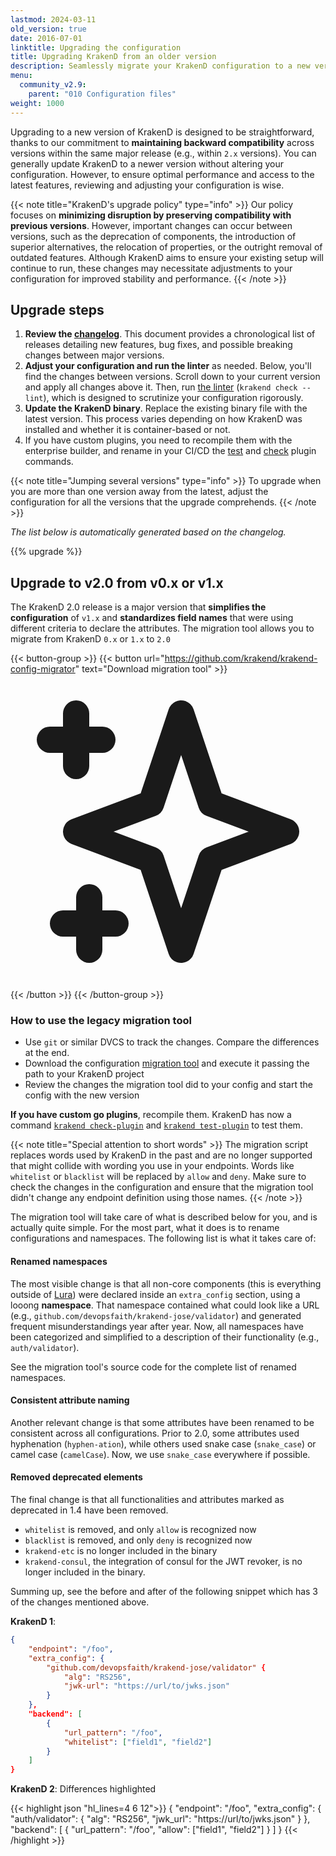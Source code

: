 ```yaml
---
lastmod: 2024-03-11
old_version: true
date: 2016-07-01
linktitle: Upgrading the configuration
title: Upgrading KrakenD from an older version
description: Seamlessly migrate your KrakenD configuration to a new version. Hassle-free transition for your API Gateway
menu:
  community_v2.9:
    parent: "010 Configuration files"
weight: 1000
---
```

Upgrading to a new version of KrakenD is designed to be straightforward, thanks to our commitment to **maintaining backward compatibility** across versions within the same major release (e.g., within `2.x` versions). You can generally update KrakenD to a newer version without altering your configuration. However, to ensure optimal performance and access to the latest features, reviewing and adjusting your configuration is wise.

{{< note title="KrakenD's upgrade policy" type="info" >}}
Our policy focuses on **minimizing disruption by preserving compatibility with previous versions**. However, important changes can occur between versions, such as the deprecation of components, the introduction of superior alternatives, the relocation of properties, or the outright removal of outdated features. Although KrakenD aims to ensure your existing setup will continue to run, these changes may necessitate adjustments to your configuration for improved stability and performance.
{{< /note >}}

## Upgrade steps

1. **Review the [changelog](/changelog/)**. This document provides a chronological list of releases detailing new features, bug fixes, and possible breaking changes between major versions.
2. **Adjust your configuration and run the linter** as needed. Below, you'll find the changes between versions. Scroll down to your current version and apply all changes above it. Then, run [the linter](/docs/v2.9/configuration/check/) (`krakend check --lint`), which is designed to scrutinize your configuration rigorously.
3. **Update the KrakenD binary**. Replace the existing binary file with the latest version. This process varies depending on how KrakenD was installed and whether it is container-based or not.
4. If you have custom plugins, you need to recompile them with the enterprise builder, and rename in your CI/CD the [test](/docs/v2.9/extending/test-plugin/) and [check](/docs/v2.9/extending/check-plugin/) plugin commands.

{{< note title="Jumping several versions" type="info" >}}
To upgrade when you are more than one version away from the latest, adjust the configuration for all the versions that the upgrade comprehends.
{{< /note >}}

_The list below is automatically generated based on the changelog._

{{% upgrade %}}

## Upgrade to v2.0 from v0.x or v1.x
The KrakenD 2.0 release is a major version that **simplifies the configuration** of `v1.x` and **standardizes field names** that were using different criteria to declare the attributes. The migration tool allows you to migrate from KrakenD `0.x` or `1.x` to `2.0`

{{< button-group >}}
{{< button url="https://github.com/krakend/krakend-config-migrator" text="Download migration tool" >}}<svg xmlns="http://www.w3.org/2000/svg" class="h-6 w-6" fill="none" viewBox="0 0 24 24" stroke="currentColor"><path stroke-linecap="round" stroke-linejoin="round" stroke-width="2" d="M5 3v4M3 5h4M6 17v4m-2-2h4m5-16l2.286 6.857L21 12l-5.714 2.143L13 21l-2.286-6.857L5 12l5.714-2.143L13 3z" /></svg>
{{< /button >}}
{{< /button-group >}}


### How to use the legacy migration tool

- Use `git` or similar DVCS to track the changes. Compare the differences at the end.
- Download the configuration [migration tool](https://github.com/krakend/krakend-config-migrator) and execute it passing the path to your KrakenD project
- Review the changes the migration tool did to your config and start the config with the new version

**If you have custom go plugins**, recompile them. KrakenD has now a command [`krakend check-plugin`](/docs/v2.9/extending/check-plugin/) and [`krakend test-plugin`](/docs/v2.9/extending/test-plugin/) to test them.

{{< note title="Special attention to short words" >}}
The migration script replaces words used by KrakenD in the past and are no longer supported that might collide with wording you use in your endpoints. Words like `whitelist` or `blacklist` will be replaced by `allow` and `deny`. Make sure to check the changes in the configuration and ensure that the migration tool didn't change any endpoint definition using those names.
{{< /note >}}

The migration tool will take care of what is described below for you, and is actually quite simple. For the most part, what it does is to rename configurations and namespaces. The following list is what it takes care of:

#### Renamed namespaces
The most visible change is that all non-core components (this is everything outside of [Lura](https://luraproject.org)) were declared inside an `extra_config` section, using a looong **namespace**. That namespace contained what could look like a URL (e.g., `github.com/devopsfaith/krakend-jose/validator`) and generated frequent misunderstandings year after year. Now, all namespaces have been categorized and simplified to a description of their functionality (e.g., `auth/validator`).

See the migration tool's source code for the complete list of renamed namespaces.

#### Consistent attribute naming
Another relevant change is that some attributes have been renamed to be consistent across all configurations. Prior to 2.0, some attributes used hyphenation (`hyphen-ation`), while others used snake case (`snake_case`) or camel case (`camelCase`). Now, we use `snake_case` everywhere if possible.

#### Removed deprecated elements
The final change is that all functionalities and attributes marked as deprecated in 1.4 have been removed.

- `whitelist` is removed, and only `allow` is recognized now
- `blacklist` is removed, and only `deny` is recognized now
- `krakend-etc` is no longer included in the binary
- `krakend-consul`, the integration of consul for the JWT revoker, is no longer included in the binary.

Summing up, see the before and after of the following snippet which has 3 of the changes mentioned above.

**KrakenD 1**:

```json
{
    "endpoint": "/foo",
    "extra_config": {
        "github.com/devopsfaith/krakend-jose/validator" {
            "alg": "RS256",
            "jwk-url": "https://url/to/jwks.json"
        }
    },
    "backend": [
        {
            "url_pattern": "/foo",
            "whitelist": ["field1", "field2"]
        }
    ]
}
```


**KrakenD 2**:
Differences highlighted

{{< highlight json "hl_lines=4 6 12">}}
{
    "endpoint": "/foo",
    "extra_config": {
        "auth/validator": {
            "alg": "RS256",
            "jwk_url": "https://url/to/jwks.json"
        }
    },
    "backend": [
        {
            "url_pattern": "/foo",
            "allow": ["field1", "field2"]
        }
    ]
}
{{< /highlight >}}
